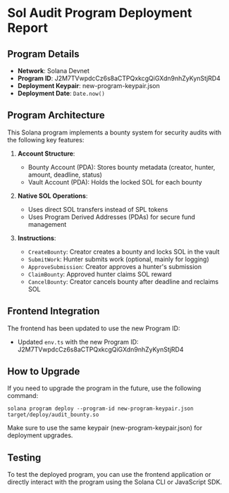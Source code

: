 # Sol Audit Program Deployment Report

## Program Details

- **Network**: Solana Devnet
- **Program ID**: J2M7TVwpdcCz6s8aCTPQxkcgQiGXdn9nhZyKynStjRD4
- **Deployment Keypair**: new-program-keypair.json
- **Deployment Date**: `Date.now()`

## Program Architecture

This Solana program implements a bounty system for security audits with the following key features:

1. **Account Structure**:
   - Bounty Account (PDA): Stores bounty metadata (creator, hunter, amount, deadline, status)
   - Vault Account (PDA): Holds the locked SOL for each bounty

2. **Native SOL Operations**:
   - Uses direct SOL transfers instead of SPL tokens
   - Uses Program Derived Addresses (PDAs) for secure fund management

3. **Instructions**:
   - `CreateBounty`: Creator creates a bounty and locks SOL in the vault
   - `SubmitWork`: Hunter submits work (optional, mainly for logging)
   - `ApproveSubmission`: Creator approves a hunter's submission
   - `ClaimBounty`: Approved hunter claims SOL reward
   - `CancelBounty`: Creator cancels bounty after deadline and reclaims SOL

## Frontend Integration

The frontend has been updated to use the new Program ID:
- Updated `env.ts` with the new Program ID: J2M7TVwpdcCz6s8aCTPQxkcgQiGXdn9nhZyKynStjRD4

## How to Upgrade

If you need to upgrade the program in the future, use the following command:

```
solana program deploy --program-id new-program-keypair.json target/deploy/audit_bounty.so
```

Make sure to use the same keypair (new-program-keypair.json) for deployment upgrades.

## Testing

To test the deployed program, you can use the frontend application or directly interact with the program using the Solana CLI or JavaScript SDK. 
